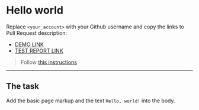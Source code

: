 # Hello world
Replace `<your_account>` with your Github username and copy the links to Pull Request description:
- [DEMO LINK](https://andrii-koptiev.github.io/layout_hello-world/)
- [TEST REPORT LINK](https://andrii-koptiev.github.io/layout_hello-world/report/html_report/)

> Follow [this instructions](https://github.com/mate-academy/layout_task-guideline#how-to-solve-the-layout-tasks-on-github)
___

## The task 
Add the basic page markup and the text `Hello, world!` into the body.
